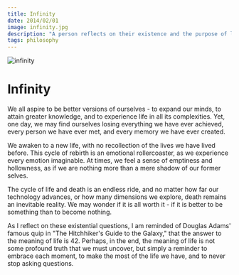 ```yaml
---
title: Infinity
date: 2014/02/01
image: infinity.jpg
description: "A person reflects on their existence and the purpose of life. They question the worth of their experiences and achievements, as they believe they will ultimately be forgotten in the end..."
tags: philosophy
---
```


![infinity](/posts/infinity.jpg)

# Infinity

We all aspire to be better versions of ourselves - to expand our minds, to attain greater knowledge, and to experience life in all its complexities. Yet, one day, we may find ourselves losing everything we have ever achieved, every person we have ever met, and every memory we have ever created.

We awaken to a new life, with no recollection of the lives we have lived before. This cycle of rebirth is an emotional rollercoaster, as we experience every emotion imaginable. At times, we feel a sense of emptiness and hollowness, as if we are nothing more than a mere shadow of our former selves.

The cycle of life and death is an endless ride, and no matter how far our technology advances, or how many dimensions we explore, death remains an inevitable reality. We may wonder if it is all worth it - if it is better to be something than to become nothing.

As I reflect on these existential questions, I am reminded of Douglas Adams' famous quip in "The Hitchhiker's Guide to the Galaxy," that the answer to the meaning of life is 42. Perhaps, in the end, the meaning of life is not some profound truth that we must uncover, but simply a reminder to embrace each moment, to make the most of the life we have, and to never stop asking questions.
